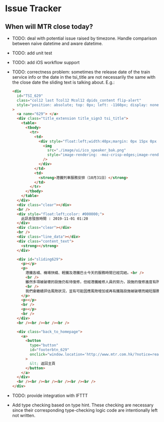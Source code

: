 # Issue Tracker

## When will MTR close today?

- TODO: deal with potential issue raised by timezone. Handle comparison between naive datetime and aware datetime.

- TODO: add unit test

- TODO: add iOS workflow support

- TODO: correctness problem: sometimes the release date of the train service info or the date in the tsi_title are not necessarily the same with the close date the sliding text is talking about. E.g.:

  ```html
  <div
    id="TSI_629"
    class="col12 last Tcol12 Mcol12 dpids_content flip-alert"
    style="position: absolute; top: 0px; left: -1160px; display: none; z-index: 2; opacity: 1; width: 100%;"
  >
    <a name="629"> </a>
    <div class="title_extension title_sign3 tsi_title">
      <table>
        <tbody>
          <tr>
            <td>
              <div style="float:left;width:40px;margin: 0px 15px 0px 15px;">
                <img
                  src="./image/ui/ico_speaker_bak.png"
                  style="image-rendering: -moz-crisp-edges;image-rendering: -o-crisp-edges;image-rendering: -webkit-optimize-contrast;-ms-interpolation-mode: nearest-neighbor;"
                />
              </div>
            </td>
            <td>
              <strong>港鐵列車服務安排（10月31日）</strong>
            </td>
          </tr>
        </tbody>
      </table>
    </div>
    <div class="clear"></div>
    <br />
    <div style="float:left;color: #000000;">
      此訊息發放時間 : 2019-11-01 01:20
    </div>
    <div class="clear"></div>
    <br />
    <div class="line_data"></div>
    <div class="content_text">
      <strong></strong>
    </div>

    <div id="sliding629">
      <p></p>
      <p>
        港鐵各綫、機場快綫、輕鐵及港鐵巴士今天的服務時間已經完結。<br />
        <br />
        雖然多項被破壞的設施仍有待復修，但經港鐵維修人員的努力，設施的復修進度有所改善，而與相關政府部門進行風險評估後，明天(11月1日)港鐵各綫(機場快綫除外)、輕鐵及港鐵巴士服務將於晚上11時結束。<br />
        <br />
        我們會繼續評估風險狀況，並有可能因應風險增加或再有鐵路設施被破壞而縮短服務時間。
      </p>
      <p></p>
      <br />
      <p></p>
      <br />
    </div>
    <br /><br /><br /><br />

    <div class="back_to_homepage">
      <a>
        <button
          type="button"
          id="footerbtn_629"
          onclick="window.location='http://www.mtr.com.hk/?notice=read&amp;gLang=C';"
        >
          &lt; 返回主頁
        </button>
      </a>
    </div>
    <br /><br /><br /><br /><br /><br />
  </div>
  ```

- TODO: provide integration with IFTTT

- Add type checking based on type hint. These checking are necessary since their corresponding type-checking logic code are intentionally left not written.

